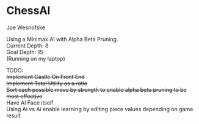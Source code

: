 # ChessAI
Joe Wesnofske

Using a Minimax AI with Alpha Beta Pruning. <br />
Current Depth: 8 <br />
Goal Depth: 15 <br />
(Running on my laptop) <br />

TODO: <br />
<s>Implement Castle On Front End</s> <br />
<s>Implement Total Utility as a ratio</s> <br />
<s>Sort each possible move by strength to enable alpha beta pruning to be most effective</s> <br />
Have AI Face itself <br />
Using Ai vs Ai enable learning by editing piece values depending on game result <br />
